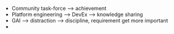 - Community task-force --> achievement
- Platform engineering --> DevEx --> knowledge sharing
- GAI --> distraction --> discipline, requirement get more important
-